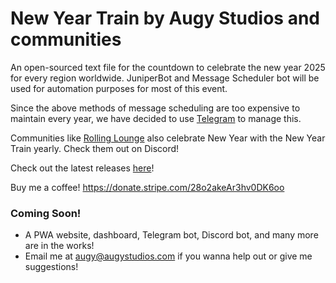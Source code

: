 # New Year Train by Augy Studios and communities
An open-sourced text file for the countdown to celebrate the new year 2025 for every region worldwide.
JuniperBot and Message Scheduler bot will be used for automation purposes for most of this event.

Since the above methods of message scheduling are too expensive to maintain every year, we have decided to use [Telegram](https://augystudios.t.me) to manage this.

Communities like [Rolling Lounge](https://discord.gg/rolling-lounge-400983101507108874) also celebrate New Year with the New Year Train yearly. Check them out on Discord!

Check out the latest releases [here](https://github.com/augy-studios/new-year-train/releases)!

Buy me a coffee!
https://donate.stripe.com/28o2akeAr3hv0DK6oo

### Coming Soon!
- A PWA website, dashboard, Telegram bot, Discord bot, and many more are in the works!
- Email me at [augy@augystudios.com](mailto:augy@augystudios.com) if you wanna help out or give me suggestions!
